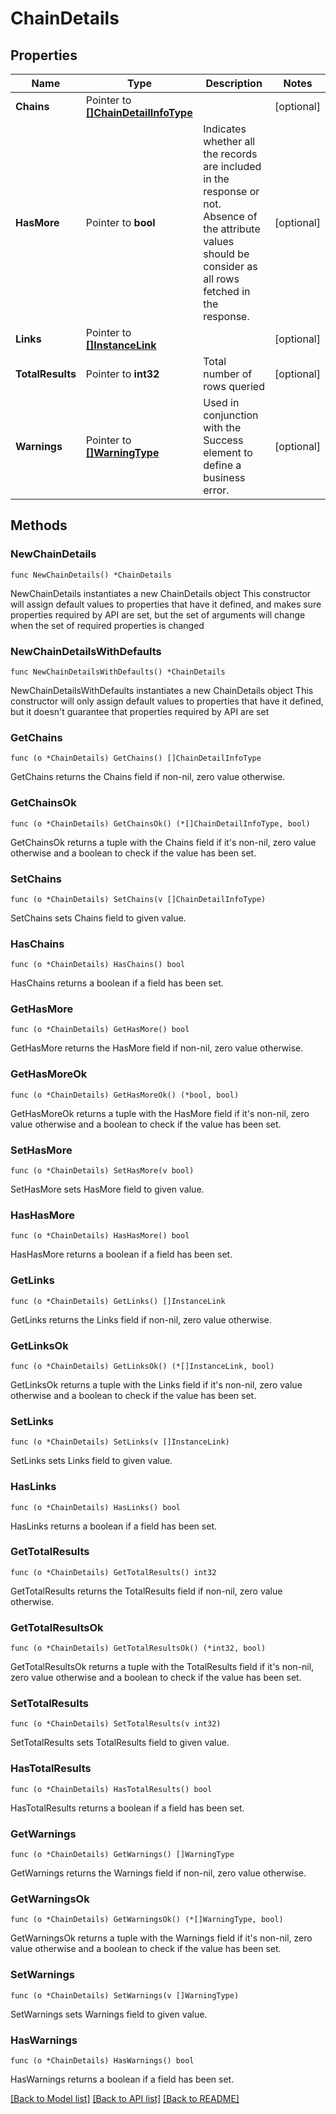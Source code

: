 # ChainDetails

## Properties

Name | Type | Description | Notes
------------ | ------------- | ------------- | -------------
**Chains** | Pointer to [**[]ChainDetailInfoType**](ChainDetailInfoType.md) |  | [optional] 
**HasMore** | Pointer to **bool** | Indicates whether all the records are included in the response or not. Absence of the attribute values should be consider as all rows fetched in the response. | [optional] 
**Links** | Pointer to [**[]InstanceLink**](InstanceLink.md) |  | [optional] 
**TotalResults** | Pointer to **int32** | Total number of rows queried | [optional] 
**Warnings** | Pointer to [**[]WarningType**](WarningType.md) | Used in conjunction with the Success element to define a business error. | [optional] 

## Methods

### NewChainDetails

`func NewChainDetails() *ChainDetails`

NewChainDetails instantiates a new ChainDetails object
This constructor will assign default values to properties that have it defined,
and makes sure properties required by API are set, but the set of arguments
will change when the set of required properties is changed

### NewChainDetailsWithDefaults

`func NewChainDetailsWithDefaults() *ChainDetails`

NewChainDetailsWithDefaults instantiates a new ChainDetails object
This constructor will only assign default values to properties that have it defined,
but it doesn't guarantee that properties required by API are set

### GetChains

`func (o *ChainDetails) GetChains() []ChainDetailInfoType`

GetChains returns the Chains field if non-nil, zero value otherwise.

### GetChainsOk

`func (o *ChainDetails) GetChainsOk() (*[]ChainDetailInfoType, bool)`

GetChainsOk returns a tuple with the Chains field if it's non-nil, zero value otherwise
and a boolean to check if the value has been set.

### SetChains

`func (o *ChainDetails) SetChains(v []ChainDetailInfoType)`

SetChains sets Chains field to given value.

### HasChains

`func (o *ChainDetails) HasChains() bool`

HasChains returns a boolean if a field has been set.

### GetHasMore

`func (o *ChainDetails) GetHasMore() bool`

GetHasMore returns the HasMore field if non-nil, zero value otherwise.

### GetHasMoreOk

`func (o *ChainDetails) GetHasMoreOk() (*bool, bool)`

GetHasMoreOk returns a tuple with the HasMore field if it's non-nil, zero value otherwise
and a boolean to check if the value has been set.

### SetHasMore

`func (o *ChainDetails) SetHasMore(v bool)`

SetHasMore sets HasMore field to given value.

### HasHasMore

`func (o *ChainDetails) HasHasMore() bool`

HasHasMore returns a boolean if a field has been set.

### GetLinks

`func (o *ChainDetails) GetLinks() []InstanceLink`

GetLinks returns the Links field if non-nil, zero value otherwise.

### GetLinksOk

`func (o *ChainDetails) GetLinksOk() (*[]InstanceLink, bool)`

GetLinksOk returns a tuple with the Links field if it's non-nil, zero value otherwise
and a boolean to check if the value has been set.

### SetLinks

`func (o *ChainDetails) SetLinks(v []InstanceLink)`

SetLinks sets Links field to given value.

### HasLinks

`func (o *ChainDetails) HasLinks() bool`

HasLinks returns a boolean if a field has been set.

### GetTotalResults

`func (o *ChainDetails) GetTotalResults() int32`

GetTotalResults returns the TotalResults field if non-nil, zero value otherwise.

### GetTotalResultsOk

`func (o *ChainDetails) GetTotalResultsOk() (*int32, bool)`

GetTotalResultsOk returns a tuple with the TotalResults field if it's non-nil, zero value otherwise
and a boolean to check if the value has been set.

### SetTotalResults

`func (o *ChainDetails) SetTotalResults(v int32)`

SetTotalResults sets TotalResults field to given value.

### HasTotalResults

`func (o *ChainDetails) HasTotalResults() bool`

HasTotalResults returns a boolean if a field has been set.

### GetWarnings

`func (o *ChainDetails) GetWarnings() []WarningType`

GetWarnings returns the Warnings field if non-nil, zero value otherwise.

### GetWarningsOk

`func (o *ChainDetails) GetWarningsOk() (*[]WarningType, bool)`

GetWarningsOk returns a tuple with the Warnings field if it's non-nil, zero value otherwise
and a boolean to check if the value has been set.

### SetWarnings

`func (o *ChainDetails) SetWarnings(v []WarningType)`

SetWarnings sets Warnings field to given value.

### HasWarnings

`func (o *ChainDetails) HasWarnings() bool`

HasWarnings returns a boolean if a field has been set.


[[Back to Model list]](../README.md#documentation-for-models) [[Back to API list]](../README.md#documentation-for-api-endpoints) [[Back to README]](../README.md)


